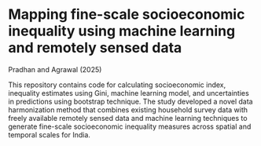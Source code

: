 # Mapping fine-scale socioeconomic inequality using machine learning and remotely sensed data
Pradhan and Agrawal (2025)

This repository contains code for calculating socioeconomic index, inequality estimates using Gini, machine learning model, and uncertainties in predictions using bootstrap technique. The study developed a novel data harmonization method that combines existing household survey data with freely available remotely sensed data and machine learning techniques to generate fine-scale socioeconomic inequality measures across spatial and temporal scales for India.
